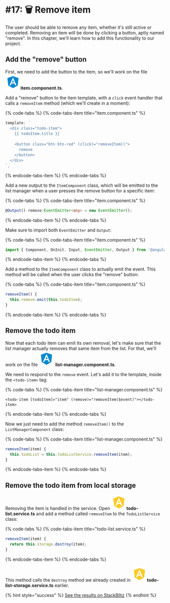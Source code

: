 # \#17: 🗑 Remove item

The user should be able to remove any item, whether it's still active or completed. Removing an item will be done by clicking a button, aptly named "remove". In this chapter, we'll learn how to add this functionality to our project.

## Add the "remove" button

First, we need to add the button to the item, so we'll work on the file   
![](.gitbook/assets/component.svg)**item.component.ts**.

Add a "remove" button to the item template, with a `click` event handler that calls a `removeItem` method \(which we'll create in a moment\):

{% code-tabs %}
{% code-tabs-item title="item.component.ts" %}
```typescript
template: `
  <div class="todo-item">
    {{ todoItem.title }}

    <button class="btn btn-red" (click)="removeItem()">
      remove
    </button>
  </div>
`,
```
{% endcode-tabs-item %}
{% endcode-tabs %}

Add a new output to the `ItemComponent` class, which will be emitted to the list manager when a user presses the remove button for a specific item:

{% code-tabs %}
{% code-tabs-item title="item.component.ts" %}
```typescript
@Output() remove:EventEmitter<any> = new EventEmitter();
```
{% endcode-tabs-item %}
{% endcode-tabs %}

Make sure to import both `EventEmitter` and `Output`:

{% code-tabs %}
{% code-tabs-item title="item.component.ts" %}
```typescript
import { Component, OnInit, Input, EventEmitter, Output } from '@angular/core';
```
{% endcode-tabs-item %}
{% endcode-tabs %}

Add a method to the `ItemComponent` class to actually emit the event. This method will be called when the user clicks the "remove" button:

{% code-tabs %}
{% code-tabs-item title="item.component.ts" %}
```typescript
removeItem() {
  this.remove.emit(this.todoItem);
}
```
{% endcode-tabs-item %}
{% endcode-tabs %}

## Remove the todo item

Now that each todo item can emit its own removal, let's make sure that the list manager actually removes that same item from the list. For that, we'll work on the file ![](.gitbook/assets/component.svg) **list-manager.component.ts**.

We need to respond to the `remove` event. Let's add it to the template, inside the `<todo-item>` tag:

{% code-tabs %}
{% code-tabs-item title="list-manager.component.ts" %}
```markup
<todo-item [todoItem]="item" (remove)="removeItem($event)"></todo-item>
```
{% endcode-tabs-item %}
{% endcode-tabs %}

Now we just need to add the method `removeItem()` to the `ListManagerComponent` class:

{% code-tabs %}
{% code-tabs-item title="list-manager.component.ts" %}
```typescript
removeItem(item) {
  this.todoList = this.todoListService.removeItem(item);
}
```
{% endcode-tabs-item %}
{% endcode-tabs %}

## Remove the todo item from local storage

Removing the item is handled in the service. Open ![](.gitbook/assets/service.svg)**todo-list.service.ts** and add a method called `removeItem` to the `TodoListService` class:

{% code-tabs %}
{% code-tabs-item title="todo-list.service.ts" %}
```typescript
removeItem(item) {
  return this.storage.destroy(item);
}
```
{% endcode-tabs-item %}
{% endcode-tabs %}

This method calls the `destroy` method we already created in ![](.gitbook/assets/service.svg)**todo-list-storage.service.ts** earlier.

{% hint style="success" %}
[See the results on StackBlitz](https://stackblitz.com/github/angularbootcamp/todo-list-tutorial-steps/tree/step-17_Remove_item)
{% endhint %}




